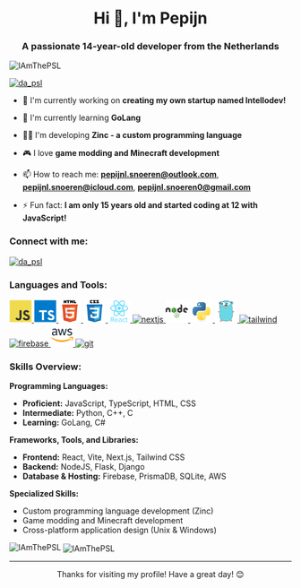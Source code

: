 <h1 align="center">Hi 👋, I'm Pepijn</h1>
<h3 align="center">A passionate 14-year-old developer from the Netherlands</h3>

<p align="left"> <img src="https://komarev.com/ghpvc/?username=IAmThePSL&label=Profile%20views&color=0e75b6&style=flat-square" alt="IAmThePSL" /> </p>

<p align="left"> <a href="https://twitter.com/da_psl" target="blank"><img src="https://img.shields.io/twitter/follow/da_psl?logo=twitter&style=for-the-badge" alt="da_psl" /></a> </p>

- 🔭 I'm currently working on **creating my own startup named Intellodev!**

- 🌱 I'm currently learning **GoLang**

- 👨‍💻 I'm developing **Zinc - a custom programming language**

- 🎮 I love **game modding and Minecraft development**

- 📫 How to reach me: **pepijnl.snoeren@outlook.com**, **pepijnl.snoeren@icloud.com**, **pepijnl.snoeren0@gmail.com**

- ⚡ Fun fact: **I am only 15 years old and started coding at 12 with JavaScript!**

<h3 align="left">Connect with me:</h3>
<p align="left">
<a href="https://twitter.com/da_psl" target="blank"><img align="center" src="https://raw.githubusercontent.com/rahuldkjain/github-profile-readme-generator/master/src/images/icons/Social/twitter.svg" alt="da_psl" height="30" width="40" /></a>
</p>

<h3 align="left">Languages and Tools:</h3>
<p align="left"> 
<a href="https://developer.mozilla.org/en-US/docs/Web/JavaScript" target="_blank" rel="noreferrer"> <img src="https://raw.githubusercontent.com/devicons/devicon/master/icons/javascript/javascript-original.svg" alt="javascript" width="40" height="40"/> </a> 
<a href="https://www.typescriptlang.org/" target="_blank" rel="noreferrer"> <img src="https://raw.githubusercontent.com/devicons/devicon/master/icons/typescript/typescript-original.svg" alt="typescript" width="40" height="40"/> </a> 
<a href="https://www.w3.org/html/" target="_blank" rel="noreferrer"> <img src="https://raw.githubusercontent.com/devicons/devicon/master/icons/html5/html5-original-wordmark.svg" alt="html5" width="40" height="40"/> </a> 
<a href="https://www.w3schools.com/css/" target="_blank" rel="noreferrer"> <img src="https://raw.githubusercontent.com/devicons/devicon/master/icons/css3/css3-original-wordmark.svg" alt="css3" width="40" height="40"/> </a> 
<a href="https://reactjs.org/" target="_blank" rel="noreferrer"> <img src="https://raw.githubusercontent.com/devicons/devicon/master/icons/react/react-original-wordmark.svg" alt="react" width="40" height="40"/> </a> 
<a href="https://nextjs.org/" target="_blank" rel="noreferrer"> <img src="https://cdn.worldvectorlogo.com/logos/nextjs-2.svg" alt="nextjs" width="40" height="40"/> </a> 
<a href="https://nodejs.org" target="_blank" rel="noreferrer"> <img src="https://raw.githubusercontent.com/devicons/devicon/master/icons/nodejs/nodejs-original-wordmark.svg" alt="nodejs" width="40" height="40"/> </a> 
<a href="https://www.python.org" target="_blank" rel="noreferrer"> <img src="https://raw.githubusercontent.com/devicons/devicon/master/icons/python/python-original.svg" alt="python" width="40" height="40"/> </a> 
<a href="https://golang.org" target="_blank" rel="noreferrer"> <img src="https://raw.githubusercontent.com/devicons/devicon/master/icons/go/go-original.svg" alt="go" width="40" height="40"/> </a> 
<a href="https://tailwindcss.com/" target="_blank" rel="noreferrer"> <img src="https://www.vectorlogo.zone/logos/tailwindcss/tailwindcss-icon.svg" alt="tailwind" width="40" height="40"/> </a> 
<a href="https://firebase.google.com/" target="_blank" rel="noreferrer"> <img src="https://www.vectorlogo.zone/logos/firebase/firebase-icon.svg" alt="firebase" width="40" height="40"/> </a> 
<a href="https://aws.amazon.com" target="_blank" rel="noreferrer"> <img src="https://raw.githubusercontent.com/devicons/devicon/master/icons/amazonwebservices/amazonwebservices-original-wordmark.svg" alt="aws" width="40" height="40"/> </a> 
<a href="https://git-scm.com/" target="_blank" rel="noreferrer"> <img src="https://www.vectorlogo.zone/logos/git-scm/git-scm-icon.svg" alt="git" width="40" height="40"/> </a> 
</p>

<h3 align="left">Skills Overview:</h3>

**Programming Languages:**  
- **Proficient:** JavaScript, TypeScript, HTML, CSS  
- **Intermediate:** Python, C++, C
- **Learning:** GoLang, C#

**Frameworks, Tools, and Libraries:**  
- **Frontend:** React, Vite, Next.js, Tailwind CSS  
- **Backend:** NodeJS, Flask, Django
- **Database & Hosting:** Firebase, PrismaDB, SQLite, AWS

**Specialized Skills:**  
- Custom programming language development (Zinc)  
- Game modding and Minecraft development  
- Cross-platform application design (Unix & Windows)

<p><img align="left" src="https://github-readme-stats.vercel.app/api/top-langs?username=IAmThePSL&show_icons=true&theme=radical&locale=en&layout=compact" alt="IAmThePSL" /></p>

<p>&nbsp;<img align="center" src="https://github-readme-stats.vercel.app/api?username=IAmThePSL&show_icons=true&theme=radical&locale=en" alt="IAmThePSL" /></p>

---
<p align="center">Thanks for visiting my profile! Have a great day! 😊</p>
